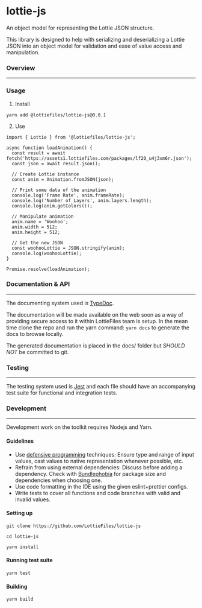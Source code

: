 # lottie-js

An object model for representing the Lottie JSON structure.

This library is designed to help with serializing and deserializing a Lottie JSON into an object model for validation and ease of value access and manipulation.

### Overview
---

### Usage
1. Install
```
yarn add @lottiefiles/lottie-js@0.0.1
```

2. Use
```
import { Lottie } from '@lottiefiles/lottie-js';

async function loadAnimation() {
  const result = await fetch('https://assets1.lottiefiles.com/packages/lf20_u4j3xm6r.json');
  const json = await result.json();

  // Create Lottie instance
  const anim = Animation.fromJSON(json);

  // Print some data of the animation
  console.log('Frame Rate', anim.frameRate);
  console.log('Number of Layers', anim.layers.length);
  console.log(anim.getColors());

  // Manipulate animation
  anim.name = 'Woohoo';
  anim.width = 512;
  anim.height = 512;

  // Get the new JSON
  const woohooLottie = JSON.stringify(anim);
  console.log(woohooLottie);
}

Promise.resolve(loadAnimation);
```

### Documentation &amp; API
---
The documenting system used is [TypeDoc](https://typedoc.org/).

The documentation will be made available on the web soon as a way of providing secure access to it within LottieFiles team is setup. In the mean time clone the repo and run the yarn command: `yarn docs` to generate the docs to browse locally. 

The generated documentation is placed in the docs/ folder but *SHOULD NOT* be committed to git.

### Testing
---
The testing system used is [Jest](https://jestjs.io/) and each file should have an accompanying test suite for functional and integration tests.

### Development
---
Development work on the toolkit requires Nodejs and Yarn.

#### Guidelines
- Use [defensive programming](https://en.wikipedia.org/wiki/Defensive_programming) techniques: Ensure type and range of input values, cast values to native representation whenever possible, etc.
- Refrain from using external dependencies: Discuss before adding a dependency. Check with [Bundlephobia](https://bundlephobia.com/) for package size and dependencies when choosing one.
- Use code formatting in the IDE using the given eslint+prettier configs.
- Write tests to cover all functions and code branches with valid and invalid values.

#### Setting up
```
git clone https://github.com/LottieFiles/lottie-js

cd lottie-js

yarn install
```

#### Running test suite
```
yarn test
```

#### Building
```
yarn build
```
